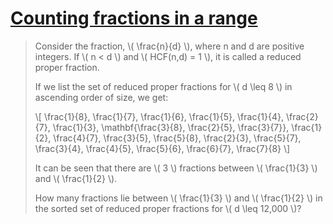 # [Counting fractions in a range](https://projecteuler.net/problem=73)

> Consider the fraction, \\( \\frac{n}{d} \\), where n and d are positive integers. If \\( n < d \\) and \\( HCF(n,d) = 1 \\), it is called a reduced proper fraction.
> 
> If we list the set of reduced proper fractions for \\( d \leq 8 \\) in ascending order of size, we get:
> 
> \\[
> \\frac{1}{8}, \\frac{1}{7}, \\frac{1}{6}, \\frac{1}{5}, \\frac{1}{4}, \\frac{2}{7}, \\frac{1}{3}, \\mathbf{\\frac{3}{8}, \\frac{2}{5}, \\frac{3}{7}}, \\frac{1}{2}, \\frac{4}{7}, \\frac{3}{5}, \\frac{5}{8}, \\frac{2}{3}, \\frac{5}{7}, \\frac{3}{4}, \\frac{4}{5}, \\frac{5}{6}, \\frac{6}{7}, \\frac{7}{8}
> \\]
> 
> It can be seen that there are \\( 3 \\) fractions between \\( \\frac{1}{3} \\) and \\( \\frac{1}{2} \\).
> 
> How many fractions lie between \\( \\frac{1}{3} \\) and \\( \\frac{1}{2} \\) in the sorted set of reduced proper fractions for \\( d \leq 12,000 \\)?
